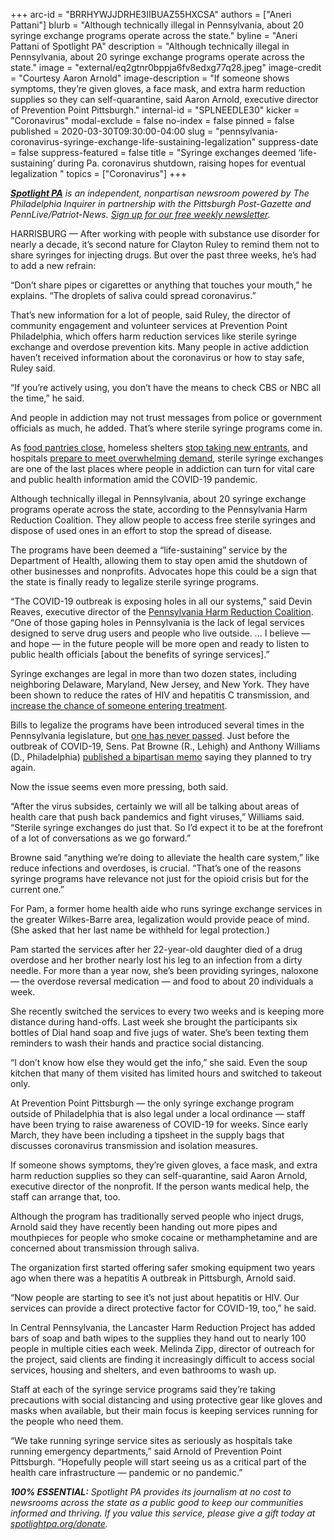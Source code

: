 +++
arc-id = "BRRHYWJJDRHE3IIBUAZ55HXCSA"
authors = ["Aneri Pattani"]
blurb = "Although technically illegal in Pennsylvania, about 20 syringe exchange programs operate across the state."
byline = "Aneri Pattani of Spotlight PA"
description = "Although technically illegal in Pennsylvania, about 20 syringe exchange programs operate across the state."
image = "external/eq2gtnr0bppja6fv8edxg77q28.jpeg"
image-credit = "Courtesy Aaron Arnold"
image-description = "If someone shows symptoms, they’re given gloves, a face mask, and extra harm reduction supplies so they can self-quarantine, said Aaron Arnold, executive director of Prevention Point Pittsburgh."
internal-id = "SPLNEEDLE30"
kicker = "Coronavirus"
modal-exclude = false
no-index = false
pinned = false
published = 2020-03-30T09:30:00-04:00
slug = "pennsylvania-coronavirus-syringe-exchange-life-sustaining-legalization"
suppress-date = false
suppress-featured = false
title = "Syringe exchanges deemed ‘life-sustaining’ during Pa. coronavirus shutdown, raising hopes for eventual legalization "
topics = ["Coronavirus"]
+++

<a href="https://www.spotlightpa.org/"><i><b>Spotlight PA</b></i></a><i> is an independent, nonpartisan newsroom powered by The Philadelphia Inquirer in partnership with the Pittsburgh Post-Gazette and PennLive/Patriot-News. </i><a href="https://www.spotlightpa.org/newsletters"><i>Sign up for our free weekly newsletter</i></a><i>.</i>

HARRISBURG — After working with people with substance use disorder for nearly a decade, it’s second nature for Clayton Ruley to remind them not to share syringes for injecting drugs. But over the past three weeks, he’s had to add a new refrain:

“Don’t share pipes or cigarettes or anything that touches your mouth,” he explains. “The droplets of saliva could spread coronavirus.”

That’s new information for a lot of people, said Ruley, the director of community engagement and volunteer services at Prevention Point Philadelphia, which offers harm reduction services like sterile syringe exchange and overdose prevention kits. Many people in active addiction haven’t received information about the coronavirus or how to stay safe, Ruley said.

“If you’re actively using, you don’t have the means to check CBS or NBC all the time,” he said.

And people in addiction may not trust messages from police or government officials as much, he added. That’s where sterile syringe programs come in.

As <a href="https://www.inquirer.com/health/coronavirus/coronavirus-food-pantry-hunger-senior-citizens-philabundance-share-20200326.html">food pantries close</a>, homeless shelters <a href="https://www.inquirer.com/health/coronavirus/philadelphia-coronavirus-covid-19-homeless-response-social-distancing-20200319.html">stop taking new entrants</a>, and hospitals <a href="https://www.spotlightpa.org/news/2020/03/pennsylvania-icu-beds-coronavirus-hospital-capacity/">prepare to meet overwhelming demand</a>, sterile syringe exchanges are one of the last places where people in addiction can turn for vital care and public health information amid the COVID-19 pandemic.

<script src="https://www.spotlightpa.org/embed.js" async></script><div data-spl-embed-version="1" data-spl-src="https://www.spotlightpa.org/embeds/donate/"></div>

Although technically illegal in Pennsylvania, about 20 syringe exchange programs operate across the state, according to the Pennsylvania Harm Reduction Coalition. They allow people to access free sterile syringes and dispose of used ones in an effort to stop the spread of disease.

The programs have been deemed a “life-sustaining” service by the Department of Health, allowing them to stay open amid the shutdown of other businesses and nonprofits. Advocates hope this could be a sign that the state is finally ready to legalize sterile syringe programs.

“The COVID-19 outbreak is exposing holes in all our systems,” said Devin Reaves, executive director of the <a href="https://web.archive.org/web/20210711171821/https://www.paharmreduction.org/">Pennsylvania Harm Reduction Coalition</a>. “One of those gaping holes in Pennsylvania is the lack of legal services designed to serve drug users and people who live outside. ... I believe — and hope — in the future people will be more open and ready to listen to public health officials [about the benefits of syringe services].”

Syringe exchanges are legal in more than two dozen states, including neighboring Delaware, Maryland, New Jersey, and New York. They have been shown to reduce the rates of HIV and hepatitis C transmission, and <a href="https://web.archive.org/20200311165931/https://www.cdc.gov/ssp/syringe-services-programs-faq.html">increase the chance of someone entering treatment</a>.

Bills to legalize the programs have been introduced several times in the Pennsylvania legislature, but <a href="https://billypenn.com/2018/03/22/why-arent-needle-exchanges-legal-in-pa-advocates-scholars-and-politicians-are-asking/">one has never passed</a>. Just before the outbreak of COVID-19, Sens. Pat Browne (R., Lehigh) and Anthony Williams (D., Philadelphia) <a href="https://www.legis.state.pa.us/cfdocs/Legis/CSM/showMemoPublic.cfm?chamber=S&SPick=20190&cosponId=31343">published a bipartisan memo</a> saying they planned to try again.

Now the issue seems even more pressing, both said.

“After the virus subsides, certainly we will all be talking about areas of health care that push back pandemics and fight viruses,” Williams said. “Sterile syringe exchanges do just that. So I’d expect it to be at the forefront of a lot of conversations as we go forward.”

Browne said “anything we’re doing to alleviate the health care system,” like reduce infections and overdoses, is crucial. “That’s one of the reasons syringe programs have relevance not just for the opioid crisis but for the current one.”

For Pam, a former home health aide who runs syringe exchange services in the greater Wilkes-Barre area, legalization would provide peace of mind. (She asked that her last name be withheld for legal protection.)

Pam started the services after her 22-year-old daughter died of a drug overdose and her brother nearly lost his leg to an infection from a dirty needle. For more than a year now, she’s been providing syringes, naloxone — the overdose reversal medication — and food to about 20 individuals a week.

She recently switched the services to every two weeks and is keeping more distance during hand-offs. Last week she brought the participants six bottles of Dial hand soap and five jugs of water. She’s been texting them reminders to wash their hands and practice social distancing.

“I don’t know how else they would get the info,” she said. Even the soup kitchen that many of them visited has limited hours and switched to takeout only.

<script src="https://www.spotlightpa.org/embed.js" async></script><div data-spl-embed-version="1" data-spl-src="https://www.spotlightpa.org/embeds/newsletter/"></div>

At Prevention Point Pittsburgh — the only syringe exchange program outside of Philadelphia that is also legal under a local ordinance — staff have been trying to raise awareness of COVID-19 for weeks. Since early March, they have been including a tipsheet in the supply bags that discusses coronavirus transmission and isolation measures.

If someone shows symptoms, they’re given gloves, a face mask, and extra harm reduction supplies so they can self-quarantine, said Aaron Arnold, executive director of the nonprofit. If the person wants medical help, the staff can arrange that, too.

Although the program has traditionally served people who inject drugs, Arnold said they have recently been handing out more pipes and mouthpieces for people who smoke cocaine or methamphetamine and are concerned about transmission through saliva.

The organization first started offering safer smoking equipment two years ago when there was a hepatitis A outbreak in Pittsburgh, Arnold said.

“Now people are starting to see it’s not just about hepatitis or HIV. Our services can provide a direct protective factor for COVID-19, too,” he said.

In Central Pennsylvania, the Lancaster Harm Reduction Project has added bars of soap and bath wipes to the supplies they hand out to nearly 100 people in multiple cities each week. Melinda Zipp, director of outreach for the project, said clients are finding it increasingly difficult to access social services, housing and shelters, and even bathrooms to wash up.

Staff at each of the syringe service programs said they’re taking precautions with social distancing and using protective gear like gloves and masks when available, but their main focus is keeping services running for the people who need them.

“We take running syringe service sites as seriously as hospitals take running emergency departments,” said Arnold of Prevention Point Pittsburgh. “Hopefully people will start seeing us as a critical part of the health care infrastructure — pandemic or no pandemic.”

<i><b>100% ESSENTIAL:</b></i><i> Spotlight PA provides its journalism at no cost to newsrooms across the state as a public good to keep our communities informed and thriving. If you value this service, please give a gift today at </i><a href="https://www.spotlightpa.org/donate"><i>spotlightpa.org/donate</i></a><i>.</i>

<script src="https://www.spotlightpa.org/embed.js" async></script><div data-spl-embed-version="1" data-spl-src="https://www.spotlightpa.org/embeds/tips/?tip_text=Do%20you%20have%20a%20tip%20about%20%3Cb%3Ehow%20Pa.'s%20government%20is%20responding%20to%20the%20coronavirus%3C%2Fb%3E%3F%20Tell%20us."></div>
